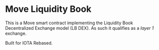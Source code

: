 # Move Liquidity Book

This is a Move smart contract implementing the Liquidity Book Decentralized Exchange model (LB DEX). As such it qualifies as a *layer 1*  exchange.

Built for IOTA Rebased. 
